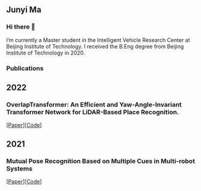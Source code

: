 ## Junyi Ma

### Hi there 👋

I’m currently a Master student in the Intelligent Vehicle Research Center at Beijing Institute of Technology. I received the B.Eng degree from Beijing Institute of Technology in 2020.

### Publications

## 2022  
### OverlapTransformer: An Efficient and Yaw-Angle-Invariant Transformer Network for LiDAR-Based Place Recognition.  
[[Paper](https://ieeexplore.ieee.org/document/9785497)][[Code](https://github.com/haomo-ai/OverlapTransformer)]


## 2021  
### Mutual Pose Recognition Based on Multiple Cues in Multi-robot Systems
[[Paper](https://ieeexplore.ieee.org/document/9641141)][[Code](https://github.com/BIT-MJY/Mutual-Pose-Recognition-Based-on-Multiple-Cues-in-MRS)]

